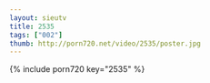 ```yaml
--- 
layout: sieutv
title: 2535
tags: ["002"]
thumb: http://porn720.net/video/2535/poster.jpg
---
```

{% include porn720 key="2535" %} 
